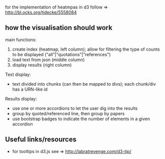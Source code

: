 for the implementation of heatmpas in d3 follow => <http://bl.ocks.org/tjdecke/5558084>


## how the visualisation should work

main functions:
1. create index (heatmap, left column); allow for filtering the type of counts to be displayed ("all"|"quotations"|"references")
2. load text from json (middle column)
3. display results (right column)

Text display:

- text divided into chunks (can then be mapped to divs); each chunk/div has a URN-like id 

Results display:

- use one or more accordions to let the user dig into the results
- group by quoted/referenced line, then group by papers
- use bootstrap badges to indicate the number of elements in a given accordion

## Useful links/resources

* for tooltips in d3.js see => http://labratrevenge.com/d3-tip/
